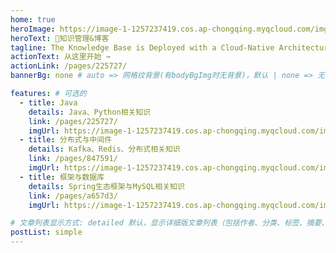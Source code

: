 ```yaml
---
home: true
heroImage: https://image-1-1257237419.cos.ap-chongqing.myqcloud.com/img/guideline-two.png
heroText: 🚀知识管理&博客
tagline: The Knowledge Base is Deployed with a Cloud-Native Architecture
actionText: 从这里开始 →
actionLink: /pages/225727/
bannerBg: none # auto => 网格纹背景(有bodyBgImg时无背景)，默认 | none => 无 | '大图地址' | background: 自定义背景样式       提示：如发现文本颜色不适应你的背景时可以到palette.styl修改$bannerTextColor变量

features: # 可选的
  - title: Java
    details: Java、Python相关知识
    link: /pages/225727/
    imgUrl: https://image-1-1257237419.cos.ap-chongqing.myqcloud.com/img/site1back.png
  - title: 分布式与中间件
    details: Kafka、Redis、分布式相关知识
    link: /pages/847591/
    imgUrl: https://image-1-1257237419.cos.ap-chongqing.myqcloud.com/img/site2back.png
  - title: 框架与数据库
    details: Spring生态框架与MySQL相关知识
    link: /pages/a657d3/
    imgUrl: https://image-1-1257237419.cos.ap-chongqing.myqcloud.com/img/site3back.png

# 文章列表显示方式: detailed 默认，显示详细版文章列表（包括作者、分类、标签、摘要、分页等）| simple => 显示简约版文章列表（仅标题和日期）| none 不显示文章列表
postList: simple
---
```

[comment]: <> (<p align="center">)

[comment]: <> (  <a href="https://www.npmjs.com/package/vuepress-theme-vdoing" target="_blank"><img src="https://img.shields.io/npm/v/vuepress-theme-vdoing" alt="npm" class="no-zoom"></a>)

[comment]: <> (  <a href="https://www.npmjs.com/package/vuepress-theme-vdoing" target="_blank"><img src="https://img.shields.io/npm/dt/vuepress-theme-vdoing" alt="npm" class="no-zoom"></a>)

[comment]: <> (  <a href="https://github.com/xugaoyi/vuepress-theme-vdoing" target="_blank"><img src='https://img.shields.io/github/stars/xugaoyi/vuepress-theme-vdoing' alt='GitHub stars' class="no-zoom"></a>)

[comment]: <> (  <a href="https://github.com/xugaoyi/vuepress-theme-vdoing" target="_blank"><img src='https://img.shields.io/github/forks/xugaoyi/vuepress-theme-vdoing' alt='GitHub forks' class="no-zoom"></a>)

[comment]: <> (</p>)
<ClientOnly>
  <WebInfo/>
</ClientOnly>
